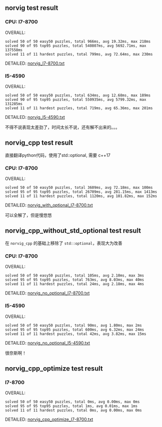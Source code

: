 

## norvig test result

### CPU: I7-8700

OVERALL: 

```
solved 50 of 50 easy50 puzzles, total 966ms, avg 19.32ms, max 218ms
solved 90 of 95 top95 puzzles, total 540807ms, avg 5692.71ms, max 137558ms
solved 11 of 11 hardest puzzles, total 799ms, avg 72.64ms, max 230ms
```
DETAILED: [norvig_I7-8700.txt](./norvig_I7-8700.txt)

### I5-4590

OVERALL: 

```
solved 50 of 50 easy50 puzzles, total 634ms, avg 12.68ms, max 189ms
solved 90 of 95 top95 puzzles, total 550935ms, avg 5799.32ms, max 131285ms
solved 11 of 11 hardest puzzles, total 719ms, avg 65.36ms, max 201ms
```

DETAILED: [norvig_I5-4590.txt](./norvig_I5-4590.txt)


不得不说表现太差劲了，时间太长不说，还有解不出来的。。。

## norvig_cpp test result

直接翻译python代码，使用了std::optional, 需要 c++17

### CPU: I7-8700

OVERALL:

```
solved 50 of 50 easy50 puzzles, total 3609ms, avg 72.18ms, max 100ms
solved 95 of 95 top95 puzzles, total 26709ms, avg 281.15ms, max 1413ms
solved 11 of 11 hardest puzzles, total 1120ms, avg 101.82ms, max 152ms
```

DETAILED: [norvig_with_optional_I7-8700.txt](./norvig_with_optional_I7-8700.txt)

可以全解了，但是慢悠悠

## norvig_cpp_without_std_optional test result

在 `norvig_cpp` 的基础上移除了 `std::optional`，表现大为改善

### CPU: I7-8700

OVERALL: 

```
solved 50 of 50 easy50 puzzles, total 105ms, avg 2.10ms, max 3ms
solved 95 of 95 top95 puzzles, total 763ms, avg 8.03ms, max 40ms
solved 11 of 11 hardest puzzles, total 24ms, avg 2.18ms, max 4ms
```
DETAILED: [norvig_no_optional_I7-8700.txt](./norvig_no_optional_I7-8700.txt)

### I5-4590

OVERALL: 

```
solved 50 of 50 easy50 puzzles, total 90ms, avg 1.80ms, max 2ms
solved 95 of 95 top95 puzzles, total 600ms, avg 6.32ms, max 24ms
solved 11 of 11 hardest puzzles, total 42ms, avg 3.82ms, max 15ms
```

DETAILED: [norvig_no_optional_I5-4590.txt](./norvig_no_optional_I5-4590.txt)

很奈斯啊！


## norvig_cpp_optimize test result

### I7-8700

OVERALL:

```
solved 50 of 50 easy50 puzzles, total 0ms, avg 0.00ms, max 0ms
solved 95 of 95 top95 puzzles, total 1ms, avg 0.01ms, max 1ms
solved 11 of 11 hardest puzzles, total 0ms, avg 0.00ms, max 0ms
```

DETAILED: [norvig_cpp_optimize_I7-8700.txt](./norvig_cpp_optimize_I7-8700.txt)